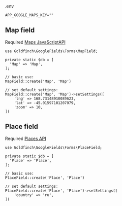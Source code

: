 .env
```
APP_GOOGLE_MAPS_KEY=""
```

## Map field
Required [Maps JavaScriptAPI](https://console.cloud.google.com/apis/library/maps-backend.googleapis.com)
```
use Goldfinch\GoogleFields\Forms\MapField;

private static $db = [
  'Map' => 'Map',
];

// basic use:
MapField::create('Map', 'Map')

// set default settings:
MapField::create('Map', 'Map')->setSettings([
    'lng' => 168.73148910089623,
    'lat' => -45.01597101207079,
    'zoom' => 10,
])
```

## Place field
Required [Places API](https://console.cloud.google.com/apis/library/places-backend.googleapis.com)
```
use Goldfinch\GoogleFields\Forms\PlaceField;

private static $db = [
  'Place' => 'Place',
];

// basic use:
PlaceField::create('Place', 'Place')

// set default settings:
PlaceField::create('Place', 'Place')->setSettings([
    'country' => 'ru',
])
```
